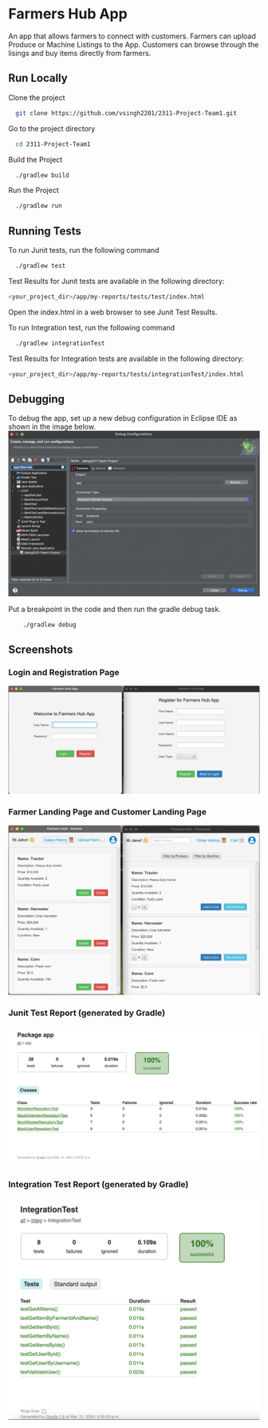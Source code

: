 # Farmers Hub App

An app that allows farmers to connect with customers. Farmers can upload Produce or Machine Listings to the App. Customers can browse through the lisings and buy items directly from farmers.

## Run Locally

Clone the project

```bash
  git clone https://github.com/vsingh2201/2311-Project-Team1.git
```

Go to the project directory

```bash
  cd 2311-Project-Team1
```

Build the Project

```bash
  ./gradlew build
```

Run the Project

```bash
  ./gradlew run
```

## Running Tests

To run Junit tests, run the following command

```bash
  ./gradlew test
```

Test Results for Junit tests are available in the following directory:
```bash
<your_project_dir>/app/my-reports/tests/test/index.html
```
Open the index.html in a web browser to see Junit Test Results.

To run Integration test, run the following command

```bash
  ./gradlew integrationTest
```
Test Results for Integration tests are available in the following directory:
```bash
<your_project_dir>/app/my-reports/tests/integrationTest/index.html
```
## Debugging
To debug the app, set up a new debug configuration in Eclipse IDE as shown in the image below.
![App Screenshot](https://github.com/vsingh2201/2311-Project-Team1/blob/main/app/src/main/resources/images/DebugConfiguration.png?raw=true)

Put a breakpoint in the code and then run the gradle debug task.
```bash
    ./gradlew debug
```

## Screenshots

### Login and Registration Page
![App Screenshot](https://github.com/vsingh2201/2311-Project-Team1/blob/main/app/src/main/resources/images/LoginAndRegistrationPage.png?raw=true)

### Farmer Landing Page and Customer Landing Page
![App Screenshot](https://github.com/vsingh2201/2311-Project-Team1/blob/main/app/src/main/resources/images/FarmerAndCustomerPage.png?raw=true)

### Junit Test Report (generated by Gradle)
![App Screenshot](https://github.com/vsingh2201/2311-Project-Team1/blob/main/app/src/main/resources/images/JunitTestsReport.png?raw=true)

### Integration Test Report (generated by Gradle)
![App Screenshot](https://github.com/vsingh2201/2311-Project-Team1/blob/main/app/src/main/resources/images/IntegrationTestsReport.png?raw=true)
